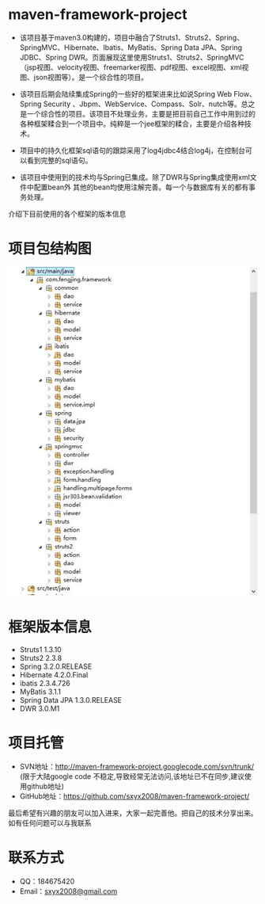 # maven-framework-project

* 该项目基于maven3.0构建的，项目中融合了Struts1、Struts2、Spring、SpringMVC、Hibernate、Ibatis、MyBatis、Spring Data JPA、Spring JDBC、Spring DWR。页面展现这里使用Struts1、Struts2、SpringMVC（jsp视图、velocity视图、freemarker视图、pdf视图、excel视图、xml视图、json视图等）。是一个综合性的项目。

* 该项目后期会陆续集成Spring的一些好的框架进来比如说Spring Web Flow、Spring Security 、Jbpm、WebService、Compass、Solr、nutch等。总之是一个综合性的项目。该项目不处理业务，主要是把目前自己工作中用到过的各种框架糅合到一个项目中。纯粹是一个jee框架的糅合，主要是介绍各种技术。

* 项目中的持久化框架sql语句的跟踪采用了log4jdbc4结合log4j，在控制台可以看到完整的sql语句。

* 该项目中使用到的技术均与Spring已集成。除了DWR与Spring集成使用xml文件中配置bean外 其他的bean均使用注解完善。每一个与数据库有关的都有事务处理。

介绍下目前使用的各个框架的版本信息

# 项目包结构图
![src/main/resources/package.jpg](src/main/resources/package.jpg)

# 框架版本信息
* Struts1 1.3.10
* Struts2 2.3.8
* Spring 3.2.0.RELEASE
* Hibernate 4.2.0.Final
* ibatis 2.3.4.726
* MyBatis 3.1.1
* Spring Data JPA 1.3.0.RELEASE
* DWR 3.0.M1

# 项目托管
* SVN地址：http://maven-framework-project.googlecode.com/svn/trunk/ (限于大陆google code 不稳定,导致经常无法访问,该地址已不在同步,建议使用github地址)
* GitHub地址：https://github.com/sxyx2008/maven-framework-project/

最后希望有兴趣的朋友可以加入进来，大家一起完善他。把自己的技术分享出来。如有任何问题可以与我联系

# 联系方式
* QQ：184675420
* Email：sxyx2008@gmail.com
